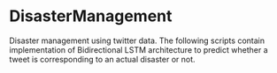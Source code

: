 # DisasterManagement
Disaster management using twitter data. The following scripts contain implementation of Bidirectional LSTM architecture to predict whether a tweet is corresponding to an actual disaster or not.  
